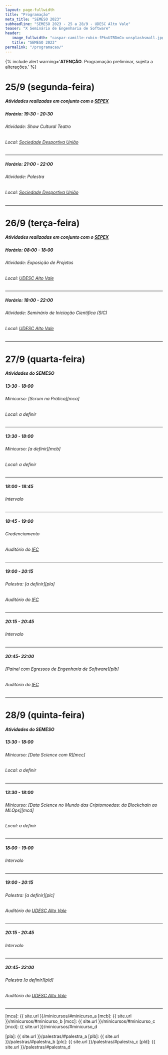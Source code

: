 ```yaml
---
layout: page-fullwidth
title: "Programação"
meta_title: "SEMESO 2023"
subheadline: "SEMESO 2023 - 25 a 28/9 - UDESC Alto Vale"
teaser: "X Seminário de Engenharia de Software"
header:
   image_fullwidth: "caspar-camille-rubin-fPkvU7RDmCo-unsplashsmall.jpg"
   title: "SEMESO 2023"
permalink: "/programacao/"
---
```

{% include alert warning='<strong>ATENÇÃO</strong>. Programação preliminar, sujeita a alterações.' %}

# 25/9 (segunda-feira)
##### Atividades realizadas em conjunto com o [SEPEX][sepex]

##### Horário: 19:30 - 20:30
###### Atividade: Show Cultural Teatro
###### Local: [Sociedade Desportiva União][sdu]
<hr>

##### Horário: 21:00 - 22:00
###### Atividade: Palestra
###### Local: [Sociedade Desportiva União][sdu]
<hr>


# 26/9 (terça-feira)
##### Atividades realizadas em conjunto com o [SEPEX][sepex]

##### Horário: 08:00 - 18:00
###### Atividade: Exposição de Projetos
###### Local: [UDESC Alto Vale][ceavi]
<hr>

##### Horário: 18:00 - 22:00
###### Atividade: Seminário de Iniciação Científica (SIC)
###### Local: [UDESC Alto Vale][ceavi]
<hr>


# 27/9 (quarta-feira)
##### Atividades do SEMESO


##### 13:30 - 18:00
###### Minicurso: [Scrum na Prática][mca]
###### Local: a definir
<hr>

##### 13:30 - 18:00
###### Minicurso: [a definir][mcb]
###### Local: a definir
<hr>


##### 18:00 - 18:45
###### Intervalo
<hr>

##### 18:45 - 19:00
###### Credenciamento
###### Auditório do [IFC][ifc]
<hr>

##### 19:00 - 20:15
###### Palestra: [a definir][pla]
###### Auditório do [IFC][ifc]
<hr>

##### 20:15 - 20:45
###### Intervalo
<hr>

##### 20:45- 22:00
###### [Painel com Egressos de Engenharia de Software][plb]
###### Auditório do [IFC][ifc]
<hr>


# 28/9 (quinta-feira)
##### Atividades do SEMESO

##### 13:30 - 18:00
###### Minicurso: [Data Science com R][mcc]
###### Local: a definir
<hr>

##### 13:30 - 18:00
###### Minicurso: [Data Science no Mundo das Criptomoedas: da Blockchain ao MLOps][mcd]
###### Local: a definir
<hr>

##### 18:00 - 19:00
###### Intervalo
<hr>

##### 19:00 - 20:15
###### Palestra: [a definir][plc]
###### Auditório da [UDESC Alto Vale][ceavi]
<hr>

##### 20:15 - 20:45
###### Intervalo
<hr>

##### 20:45- 22:00
###### Palestra [a definir][pld]
###### Auditório da [UDESC Alto Vale][ceavi]
<hr>
<!-- 
# 29/9 (sexta-feira)
##### Atividades realizadas em conjunto com o [SEPEX][sepex]

##### Horário: a definir
###### Atividade: a definir
###### Local: a definir
<hr> -->



[sepex]: https://www.udesc.br/ceavi/sepex
[sdu]: https://goo.gl/maps/gXFBRgXUzemKz5EN9
[ceavi]: https://goo.gl/maps/SxDUc5Tw4X2HUoNQ9
[ifc]: https://goo.gl/maps/oL7FKLM7q1NbxwDW6
<!-- links dos minicursos -->
 [mca]: {{ site.url }}/minicursos/#minicurso_a
 [mcb]: {{ site.url }}/minicursos/#minicurso_b
 [mcc]: {{ site.url }}/minicursos/#minicurso_c
 [mcd]: {{ site.url }}/minicursos/#minicurso_d
<!-- links das palestras -->
 [pla]: {{ site.url }}/palestras/#palestra_a
 [plb]: {{ site.url }}/palestras/#palestra_b
 [plc]: {{ site.url }}/palestras/#palestra_c
 [pld]: {{ site.url }}/palestras/#palestra_d
 